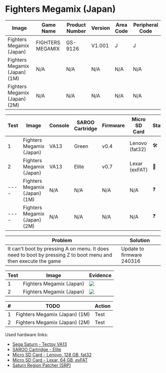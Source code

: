 # Fighters Megamix (Japan)

| Image                         | Game Name        | Product Number | Version | Area Code | Peripheral Code |
| ----------------------------- | ---------------- | -------------- | ------- | --------- | --------------- |
| Fighters Megamix (Japan)      | FIGHTERS MEGAMIX | GS-9126        | V1.001  | J         | J               |
| Fighters Megamix (Japan) (1M) | N/A              | N/A            | N/A     | N/A       | N/A             |
| Fighters Megamix (Japan) (2M) | N/A              | N/A            | N/A     | N/A       | N/A             |

| Test | Image                         | Console | SAROO Cartridge | Firmware | Micro SD Card  | Status              | Time Played |
| ---- | ----------------------------- | ------- | --------------- | -------- | -------------- | ------------------- | ----------- |
| 1    | Fighters Megamix (Japan)      | VA13    | Green           | v0.4     | Lenovo (fat32) | :hammer_and_wrench: | 10 minutes  |
| 2    | Fighters Megamix (Japan)      | VA13    | Elite           | v0.7     | Lexar (exFAT)  | :100:               | 16 minutes  |
| ---- | Fighters Megamix (Japan) (1M) | N/A     | N/A             | N/A      | N/A            | :question:          | N/A         |
| ---- | Fighters Megamix (Japan) (2M) | N/A     | N/A             | N/A      | N/A            | :question:          | N/A         |

| Problem                                                                                                        | Solution                  |
| -------------------------------------------------------------------------------------------------------------- | ------------------------- |
| It can't boot by pressing A on menu. It does need to boot by pressing Z to boot menu and then execute the game | Update to firmware 240316 |

| Test | Image                    | Evidence                                                                                         |
| ---- | ------------------------ | ------------------------------------------------------------------------------------------------ |
| 1    | Fighters Megamix (Japan) | [![](https://img.youtube.com/vi/fnhLj_AmAhI/0.jpg)](https://www.youtube.com/watch?v=fnhLj_AmAhI) |
| 2    | Fighters Megamix (Japan) | [![](https://img.youtube.com/vi/r74RNTLgXPE/0.jpg)](https://www.youtube.com/watch?v=r74RNTLgXPE) |

| #   | TODO                          | Action |
| --- | ----------------------------- | ------ |
| 1   | Fighters Megamix (Japan) (1M) | Test   |
| 2   | Fighters Megamix (Japan) (2M) | Test   |

Used hardware links:

- [Sega Saturn - Tectoy VA13](../../../../Info/Consoles/VA13/README.md)
- [SAROO Cartridge - Elite](../../../../Info/Cartridges/GuangzhouSanStarOnlineShop/1.6/README.md)
- [Micro SD Card - Lenovo, 128 GB, fat32](../../../../Info/SdCards/Lenovo/128GB/fat32/README.md)
- [Micro SD Card - Lexar, 64 GB, exFAT](../../../../Info/SdCards/Lexar/64GB/exfat/README.md)
- [Saturn Region Patcher (SRP)](https://segaxtreme.net/resources/saturn-region-patcher.81/download)
